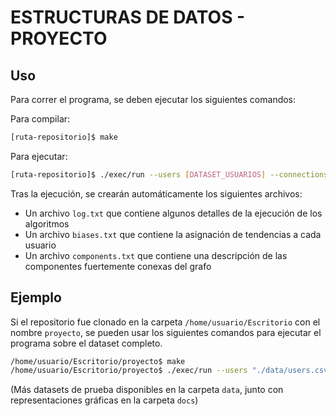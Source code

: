 # ESTRUCTURAS DE DATOS - PROYECTO

## Uso

Para correr el programa, se deben ejecutar los siguientes comandos:

Para compilar:
```bash
[ruta-repositorio]$ make
```

Para ejecutar:
```bash
[ruta-repositorio]$ ./exec/run --users [DATASET_USUARIOS] --connections [DATASET_CONEXIONES]
```

Tras la ejecución, se crearán automáticamente los siguientes archivos:
 * Un archivo `log.txt` que contiene algunos detalles de la ejecución de los algoritmos
 * Un archivo `biases.txt` que contiene la asignación de tendencias a cada usuario
 * Un archivo `components.txt` que contiene una descripción de las componentes fuertemente conexas del grafo

## Ejemplo

Si el repositorio fue clonado en la carpeta `/home/usuario/Escritorio` con el nombre `proyecto`, se pueden usar los siguientes comandos para ejecutar el programa sobre el dataset completo.

```bash
/home/usuario/Escritorio/proyecto$ make
/home/usuario/Escritorio/proyecto$ ./exec/run --users "./data/users.csv" --connections "./data/connections.csv"
```

(Más datasets de prueba disponibles en la carpeta `data`, junto con representaciones gráficas en la carpeta `docs`)
